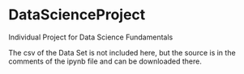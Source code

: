 # DataScienceProject
Individual Project for Data Science Fundamentals

The csv of the Data Set is not included here, but the source is in the comments of the ipynb file and can be downloaded there.
